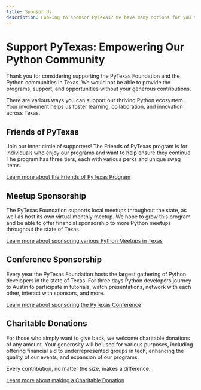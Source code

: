 ```yaml
---
title: Sponsor Us
description: Looking to sponsor PyTexas? We have many options for you to choose from.
---
```


# Support PyTexas: Empowering Our Python Community
Thank you for considering supporting the PyTexas Foundation and the Python communities
in Texas. We would not be able to provide the programs, support, and opportunities
without your generous contributions.

There are various ways you can support our thriving Python ecosystem. Your involvement helps us foster learning, collaboration, and innovation across Texas.

## Friends of PyTexas

Join our inner circle of supporters! The Friends of PyTexas program is for individuals
who enjoy our programs and want to help ensure they continue. The program has three
tiers, each with various perks and unique swag items.

[Learn more about the Friends of PyTexas Program](friends.md)

## Meetup Sponsorship

The PyTexas Foundation supports local meetups throughout the state, as well
as host its own virtual monthly meetup. We hope to grow this program and be able
to offer financial sponsorship to more Python meetups throughout the state of Texas.

[Learn more about sponsoring various Python Meetups in Texas](meetup.md)

## Conference Sponsorship

Every year the PyTexas Foundation hosts the largest gathering of Python developers
in the state of Texas. For three days Python developers journey to Austin to 
participate in tutorials, watch presentations, network with each other, interact
with sponsors, and more. 

[Learn more about sponsoring the PyTexas Conference](conference.md)

## Charitable Donations

For those who simply want to give back, we welcome charitable donations of any amount.
Your generosity will be used for various purposes, including offering financial 
aid to underrepresented groups in tech, enhancing the quality of our events, and 
expansion of our programs.

Every contribution, no matter the size, makes a difference.

[Learn more about making a Charitable Donation](charitable.md)